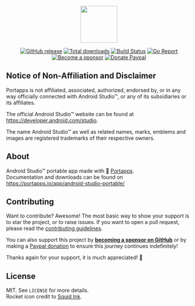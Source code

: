 <p align="center"><a href="https://portapps.io/app/android-studio-portable/" target="_blank"><img width="100" src="https://github.com/portapps/android-studio-portable/blob/master/res/papp.png"></a></p>

<p align="center">
  <a href="https://portapps.io/app/android-studio-portable/#download"><img src="https://img.shields.io/github/release/portapps/android-studio-portable.svg?style=flat-square" alt="GitHub release"></a>
  <a href="https://portapps.io/app/android-studio-portable/#download"><img src="https://img.shields.io/github/downloads/portapps/android-studio-portable/total.svg?style=flat-square" alt="Total downloads"></a>
  <a href="https://github.com/portapps/android-studio-portable/actions?workflow=build"><img src="https://img.shields.io/github/actions/workflow/status/portapps/android-studio-portable/build.yml?label=build&logo=github&style=flat-square" alt="Build Status"></a>
  <a href="https://goreportcard.com/report/github.com/portapps/android-studio-portable"><img src="https://goreportcard.com/badge/github.com/portapps/android-studio-portable?style=flat-square" alt="Go Report"></a>
  <br /><a href="https://github.com/sponsors/crazy-max"><img src="https://img.shields.io/badge/sponsor-crazy--max-181717.svg?logo=github&style=flat-square" alt="Become a sponsor"></a>
  <a href="https://www.paypal.me/crazyws"><img src="https://img.shields.io/badge/donate-paypal-00457c.svg?logo=paypal&style=flat-square" alt="Donate Paypal"></a>
</p>

## Notice of Non-Affiliation and Disclaimer

Portapps is not affiliated, associated, authorized, endorsed by, or in any way officially connected with Android Studio™, or any of its subsidiaries or its affiliates.

The official Android Studio™ website can be found at https://developer.android.com/studio.

The name Android Studio™ as well as related names, marks, emblems and images are registered trademarks of their respective owners.

## About

Android Studio™ portable app made with 🚀 [Portapps](https://portapps.io).<br />
Documentation and downloads can be found on https://portapps.io/app/android-studio-portable/

## Contributing

Want to contribute? Awesome! The most basic way to show your support is to star the project, or to raise issues. If
you want to open a pull request, please read the [contributing guidelines](https://portapps.io/doc/contribute/).

You can also support this project by [**becoming a sponsor on GitHub**](https://github.com/sponsors/crazy-max) or by
making a [Paypal donation](https://www.paypal.me/crazyws) to ensure this journey continues indefinitely!

Thanks again for your support, it is much appreciated! :pray:

## License

MIT. See `LICENSE` for more details.<br />
Rocket icon credit to [Squid Ink](http://thesquid.ink).
